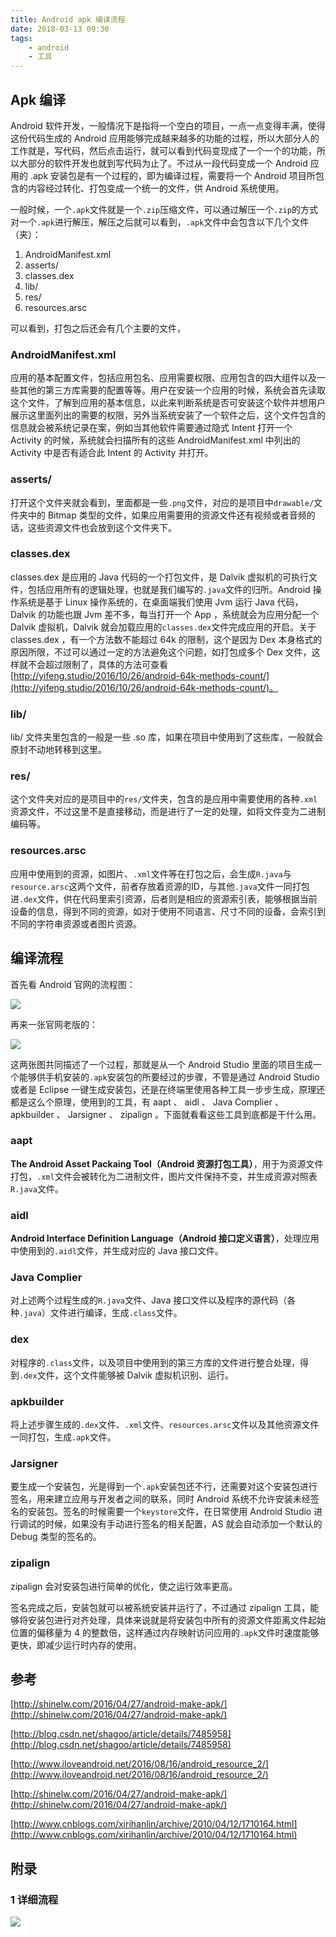 ```yaml
---
title: Android apk 编译流程
date: 2018-03-13 09:30
tags:
	- android
	- 工具
---
```


## Apk 编译

Android 软件开发，一般情况下是指将一个空白的项目，一点一点变得丰满，使得这份代码生成的 Android 应用能够完成越来越多的功能的过程，所以大部分人的工作就是，写代码，然后点击运行，就可以看到代码变现成了一个一个的功能，所以大部分的软件开发也就到写代码为止了。不过从一段代码变成一个 Android 应用的 .apk 安装包是有一个过程的，即为编译过程，需要将一个 Android 项目所包含的内容经过转化、打包变成一个统一的文件，供 Android 系统使用。

一般时候，一个`.apk`文件就是一个`.zip`压缩文件，可以通过解压一个`.zip`的方式对一个`.apk`进行解压，解压之后就可以看到，`.apk`文件中会包含以下几个文件（夹）：

1.  AndroidManifest.xml
2.  asserts/
3.  classes.dex
4.  lib/
5.  res/
6.  resources.arsc

可以看到，打包之后还会有几个主要的文件，

### AndroidManifest.xml

应用的基本配置文件，包括应用包名、应用需要权限、应用包含的四大组件以及一些其他的第三方库需要的配置等等。用户在安装一个应用的时候，系统会首先读取这个文件，了解到应用的基本信息，以此来判断系统是否可安装这个软件并想用户展示这里面列出的需要的权限，另外当系统安装了一个软件之后，这个文件包含的信息就会被系统记录在案，例如当其他软件需要通过隐式 Intent 打开一个 Activity 的时候，系统就会扫描所有的这些 AndroidManifest.xml 中列出的 Activity 中是否有适合此 Intent 的 Activity 并打开。

### asserts/

打开这个文件夹就会看到，里面都是一些`.png`文件，对应的是项目中`drawable/`文件夹中的 Bitmap 类型的文件，如果应用需要用的资源文件还有视频或者音频的话，这些资源文件也会放到这个文件夹下。

### classes.dex

classes.dex 是应用的 Java 代码的一个打包文件，是 Dalvik 虚拟机的可执行文件，包括应用所有的逻辑处理，也就是我们编写的`.java`文件的归所。Android 操作系统是基于 Linux 操作系统的，在桌面端我们使用 Jvm 运行 Java 代码，Dalvik 的功能也跟 Jvm 差不多，每当打开一个 App ，系统就会为应用分配一个 Dalvik 虚拟机，Dalvik 就会加载应用的`classes.dex`文件完成应用的开启。关于 classes.dex ，有一个方法数不能超过 64k 的限制，这个是因为 Dex 本身格式的原因所限，不过可以通过一定的方法避免这个问题，如打包成多个 Dex 文件，这样就不会超过限制了，具体的方法可查看[http://yifeng.studio/2016/10/26/android-64k-methods-count/](http://yifeng.studio/2016/10/26/android-64k-methods-count/)。

### lib/

lib/ 文件夹里包含的一般是一些 .so 库，如果在项目中使用到了这些库，一般就会原封不动地转移到这里。

### res/

这个文件夹对应的是项目中的`res/`文件夹，包含的是应用中需要使用的各种`.xml`资源文件，不过这里不是直接移动，而是进行了一定的处理，如将文件变为二进制编码等。 

### resources.arsc

应用中使用到的资源，如图片、`.xml`文件等在打包之后，会生成`R.java`与`resource.arsc`这两个文件，前者存放着资源的ID，与其他`.java`文件一同打包进`.dex`文件，供在代码里索引资源，后者则是相应的资源索引表，能够根据当前设备的信息，得到不同的资源，如对于使用不同语言、尺寸不同的设备，会索引到不同的字符串资源或者图片资源。

## 编译流程

首先看 Android 官网的流程图：

![](https://developer.android.com/images/tools/studio/build-process_2x.png?hl=zh-cn)

再来一张官网老版的：

![](http://blog-1251826226.coscd.myqcloud.com/build.png)

这两张图共同描述了一个过程，那就是从一个 Android Studio 里面的项目生成一个能够供手机安装的`.apk`安装包的所要经过的步骤，不管是通过 Android Studio 或者是 Eclipse 一键生成安装包，还是在终端里使用各种工具一步步生成，原理还都是这么个原理，使用到的工具，有 aapt 、 aidl 、 Java Complier 、 apkbuilder 、 Jarsigner 、 zipalign 。下面就看看这些工具到底都是干什么用。

### aapt

**The Android Asset Packaing Tool（Android 资源打包工具）**，用于为资源文件打包，`.xml`文件会被转化为二进制文件，图片文件保持不变，并生成资源对照表`R.java`文件。

### aidl

**Android Interface Definition Language（Android 接口定义语言）**，处理应用中使用到的`.aidl`文件，并生成对应的 Java 接口文件。

### Java Complier

对上述两个过程生成的`R.java`文件、Java 接口文件以及程序的源代码（各种`.java`）文件进行编译，生成`.class`文件。

### dex

对程序的`.class`文件，以及项目中使用到的第三方库的文件进行整合处理，得到`.dex`文件，这个文件能够被 Dalvik 虚拟机识别、运行。

### apkbuilder

将上述步骤生成的`.dex`文件、`.xml`文件、`resources.arsc`文件以及其他资源文件一同打包，生成`.apk`文件。

### Jarsigner

要生成一个安装包，光是得到一个`.apk`安装包还不行，还需要对这个安装包进行签名，用来建立应用与开发者之间的联系，同时 Android 系统不允许安装未经签名的安装包。签名的时候需要一个`keystore`文件，在日常使用 Android Studio 进行调试的时候，如果没有手动进行签名的相关配置，AS 就会自动添加一个默认的 Debug 类型的签名的。

### zipalign

zipalign 会对安装包进行简单的优化，使之运行效率更高。

签名完成之后，安装包就可以被系统安装并运行了，不过通过 zipalign 工具，能够将安装包进行对齐处理，具体来说就是将安装包中所有的资源文件距离文件起始位置的偏移量为 4 的整数倍，这样通过内存映射访问应用的`.apk`文件时速度能够更快，即减少运行时内存的使用。

## 参考

[http://shinelw.com/2016/04/27/android-make-apk/](http://shinelw.com/2016/04/27/android-make-apk/)

[http://blog.csdn.net/shagoo/article/details/7485958](http://blog.csdn.net/shagoo/article/details/7485958)

[http://www.iloveandroid.net/2016/08/16/android_resource_2/](http://www.iloveandroid.net/2016/08/16/android_resource_2/)

[http://shinelw.com/2016/04/27/android-make-apk/](http://shinelw.com/2016/04/27/android-make-apk/)

[http://www.cnblogs.com/xirihanlin/archive/2010/04/12/1710164.html](http://www.cnblogs.com/xirihanlin/archive/2010/04/12/1710164.html)

## 附录

### 1 详细流程

![](https://user-gold-cdn.xitu.io/2017/3/2/31991e580b91cdc71280bcc0d7159314.png?imageView2/0/w/1280/h/960/ignore-error/1)